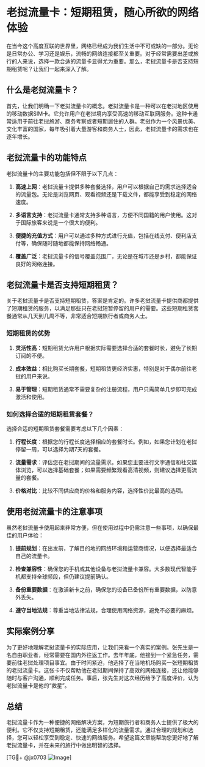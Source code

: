 # 老挝流量卡：短期租赁，随心所欲的网络体验

在当今这个高度互联的世界里，网络已经成为我们生活中不可或缺的一部分。无论是日常办公、学习还是娱乐，流畅的网络连接都至关重要。对于经常需要出差或旅行的人来说，选择一款合适的流量卡显得尤为重要。那么，老挝流量卡是否支持短期租赁呢？让我们一起来深入了解。

## 什么是老挝流量卡？

首先，让我们明确一下老挝流量卡的概念。老挝流量卡是一种可以在老挝地区使用的移动数据SIM卡。它允许用户在老挝境内享受高速的移动互联网服务。这种卡通常适用于前往老挝旅游、商务考察或者短期居住的人群。老挝作为一个风景优美、文化丰富的国家，每年吸引着大量游客和商务人士，因此，老挝流量卡的需求也在逐年增长。

## 老挝流量卡的功能特点

老挝流量卡的主要功能包括但不限于以下几点：

1. **高速上网**：老挝流量卡提供多种套餐选择，用户可以根据自己的需求选择适合的流量包。无论是浏览网页、观看视频还是下载文件，都能享受到稳定的网络速度。
   
2. **多语言支持**：老挝流量卡通常支持多种语言，方便不同国籍的用户使用。这对于国际旅客来说是一个很大的便利。

3. **便捷的充值方式**：用户可以通过多种方式进行充值，包括在线支付、便利店支付等，确保随时随地都能保持网络畅通。

4. **覆盖广泛**：老挝流量卡的信号覆盖范围广，无论是在城市还是乡村，都能保证良好的网络连接。

## 老挝流量卡是否支持短期租赁？

关于老挝流量卡是否支持短期租赁，答案是肯定的。许多老挝流量卡提供商都提供了短期租赁的服务，以满足那些只在老挝短暂停留的用户的需要。这些短期租赁套餐通常从几天到几周不等，非常适合短期旅行者或商务人士。

### 短期租赁的优势

1. **灵活性高**：短期租赁允许用户根据实际需要选择合适的套餐时长，避免了长期订阅的不便。
   
2. **成本效益**：相比购买长期套餐，短期租赁更经济实惠，特别是对于偶尔前往老挝的用户来说。

3. **易于管理**：短期租赁通常不需要复杂的注册流程，用户只需简单几步即可完成激活和使用。

### 如何选择合适的短期租赁套餐？

选择合适的短期租赁套餐需要考虑以下几个因素：

1. **行程长度**：根据您的行程长度选择相应的套餐时长。例如，如果您计划在老挝停留一周，可以选择为期7天的套餐。

2. **流量需求**：评估您在老挝期间的流量需求。如果您主要进行文字通信和社交媒体浏览，可以选择基础套餐；如果需要频繁观看高清视频，则建议选择更高流量的套餐。

3. **价格对比**：比较不同供应商的价格和服务内容，选择性价比最高的选项。

## 使用老挝流量卡的注意事项

虽然老挝流量卡使用起来非常方便，但在使用过程中仍需注意一些事项，以确保最佳的用户体验：

1. **提前规划**：在出发前，了解目的地的网络环境和运营商情况，以便选择最适合自己的流量卡。

2. **检查兼容性**：确保您的手机或其他设备与老挝流量卡兼容。大多数现代智能手机都支持全球频段，但仍建议提前确认。

3. **备份重要数据**：在激活新卡之前，确保您的设备已备份所有重要数据，以防意外丢失。

4. **遵守当地法规**：尊重当地法律法规，合理使用网络资源，避免不必要的麻烦。

## 实际案例分享

为了更好地理解老挝流量卡的实际应用，让我们来看一个真实的案例。张先生是一名自由职业者，经常需要在国内外往返工作。去年年底，他接到一个紧急任务，需要前往老挝处理项目事宜。由于时间紧迫，他选择了在当地机场购买一张短期租赁的老挝流量卡。这张卡不仅帮助他在老挝期间保持了高效的网络连接，还让他能够随时与客户沟通，顺利完成任务。事后，张先生对这次经历给予了高度评价，认为老挝流量卡是他的“救星”。

## 总结

老挝流量卡作为一种便捷的网络解决方案，为短期旅行者和商务人士提供了极大的便利。它不仅支持短期租赁，还能满足多样化的流量需求。通过合理的规划和选择，您可以轻松享受到稳定、快速的网络服务。希望这篇文章能帮助您更好地了解老挝流量卡，并在未来的旅行中做出明智的选择。

[TG💪+ @jx0703 ![Image](https://github.com/user-attachments/assets/dbca1d08-cadb-493c-b0ec-ad6f7a83f270)]